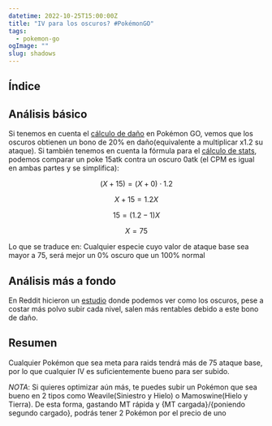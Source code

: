 ```yaml
---
datetime: 2022-10-25T15:00:00Z
title: "IV para los oscuros? #PokémonGO"
tags:
  - pokemon-go
ogImage: ""
slug: shadows
---
```


## Índice

## Análisis básico
Si tenemos en cuenta el [cálculo de daño](/posts/pokemon-damage-mechanics.html) en Pokémon GO, vemos que los oscuros obtienen un bono de 20% en daño(equivalente a multiplicar x1.2 su ataque). Si también tenemos en cuenta la fórmula para el [cálculo de stats](/posts/pokemon-damage-mechanics.html#explicación), podemos comparar un poke 15atk contra un oscuro 0atk (el CPM es igual en ambas partes y se simplifica):

$$(X+15) = (X+0) \cdot 1.2$$

$$X+15 = 1.2X$$

$$15 = (1.2-1)X$$

$$X = 75$$

Lo que se traduce en: Cualquier especie cuyo valor de ataque base sea mayor a 75, será mejor un 0% oscuro que un 100% normal

## Análisis más a fondo
En Reddit hicieron un [estudio](https://www.reddit.com/r/TheSilphRoad/comments/vsj93h/psa_for_the_purposes_of_raiding_shadows_are/?utm_source=share&utm_medium=android_app&utm_name=androidcss&utm_term=2&utm_content=share_button) donde podemos ver como los oscuros, pese a costar más polvo subir cada nivel, salen más rentables debido a este bono de daño.

## Resumen
Cualquier Pokémon que sea meta para raids tendrá más de 75 ataque base, por lo que cualquier IV es suficientemente bueno para ser subido.

*NOTA*: Si quieres optimizar aún más, te puedes subir un Pokémon que sea bueno en 2 tipos como Weavile(Siniestro y Hielo) o Mamoswine(Hielo y Tierra). De esta forma, gastando MT rápida y {MT cargada}/{poniendo segundo cargado}, podrás tener 2 Pokémon por el precio de uno